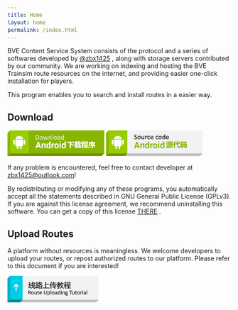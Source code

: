 ```yaml
---
title: Home
layout: home
permalink: /index.html
---
```


BVE Content Service System consists of the protocol and a series of softwares developed by [@zbx1425](https://github.com/zbx1425) , along with storage servers contributed by our community. We are working on indexing and hosting the BVE Trainsim route resources on the internet, and providing easier one-click installation for players.

This program enables you to search and install routes in a easier way.

## Download

[![Android Download](/assets/images/btn_download_android.png)](https://api.zbx1425.tk:8953/build/bcs-apk)
[![Android Source Code](/assets/images/btn_source_android.png)](https://github.com/BVEContentService/BCSClientAndroid)

If any problem is encountered, feel free to contact developer at [zbx1425@outlook.com](mailto:zbx1425@outlook.com)!

By redistributing or modifying any of these programs, you automatically accept all the statements described in GNU General Public License (GPLv3). If you are against this license agreement, we recommend uninstalling this software. You can get a copy of this license [THERE](gplv3.html) .

## Upload Routes

A platform without resources is meaningless. We welcome developers to upload your routes, or repost authorized routes to our platform. Please refer to this document if you are interested!

[![Route uploading tutorial](/assets/images/btn_tutorial_upload.png)](prepare.html)